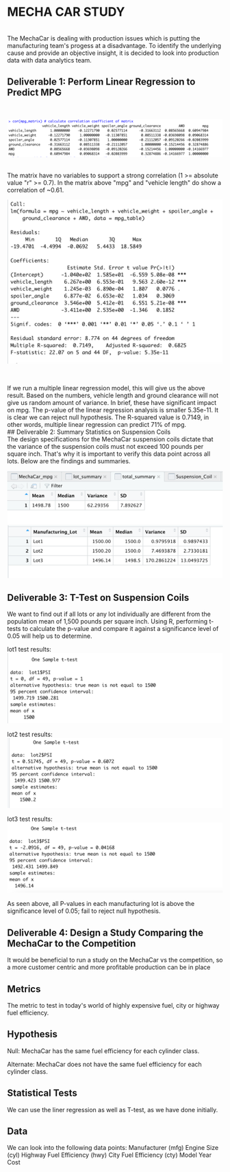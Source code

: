 # MECHA CAR STUDY
<br>
The MechaCar is dealing with production issues which is putting the manufacturing team's progess at a disadvantage. To identify the underlying cause and provide an objective insight, it is decided to look into production data with data analytics team.

## Deliverable 1: Perform Linear Regression to Predict MPG
<br>

![CorrelationCoefficientMatrix1.png](images/CorrelationCoefficientMatrix1.png)

<br>
The matrix have no variables to support a strong correlation (1 >= absolute value "r" >= 0.7). In the matrix above "mpg" and "vehicle length" do show a correlation of ~0.61.


![CorrelationCoefficientMatrix2.png](images/CorrelationCoefficientMatrix2.png)

<br>
<p>
If we run a multiple linear regression model, this will give us the above result. Based on the numbers, vehicle length and ground clearance will not give us random amount of variance. In brief, these have significant impact on mpg. The p-value of the linear regression analysis is smaller 5.35e-11. It is clear we can reject null hypothesis. The R-squared value is 0.7149, in other words, multiple linear regression can predict 71% of mpg.

<br>
## Deliverable 2: Summary Statistics on Suspension Coils

<br>
The design specifications for the MechaCar suspension coils dictate that the variance of the suspension coils must not exceed 100 pounds per square inch. That's why it is important to verify this data point across all lots. Below are the findings and summaries.

![SummaryTable.png](images/SummaryTable.png)
<br>
![LotSummaryTable](images/LotSummaryTable.png)
<br>

## Deliverable 3: T-Test on Suspension Coils
We want to find out if all lots or any lot individually are different from the population mean of 1,500 pounds per square inch. Using R, performing t-tests to calculate the p-value and compare it against a significance level of 0.05 will help us to determine.


lot1 test results:
![lot1.png](images/lot1.png)

lot2 test results:
![lot2.png](images/lot2.png)

lot3 test results:
![lot3.png](images/lot3.png)

As seen above, all P-values in each manufacturing lot is above the significance level of 0.05; fail to reject null hypothesis.
<br>
## Deliverable 4: Design a Study Comparing the MechaCar to the Competition
It would be beneficial to run a study on the MechaCar vs the competition, so a more customer centric and more profitable production can be in place

## Metrics
The metric to test in today's world of highly expensive fuel, city or highway fuel efficiency.

## Hypothesis
Null: MechaCar has the same fuel efficiency for each cylinder class. 

Alternate: MechaCar does not have the same fuel efficiency for each cylinder class.

## Statistical Tests
We can use the liner regression as well as T-test, as we have done initially.

## Data
We can look into the following data points: Manufacturer (mfg) Engine Size (cyl) Highway Fuel Efficiency (hwy) City Fuel Efficiency (cty) Model Year Cost